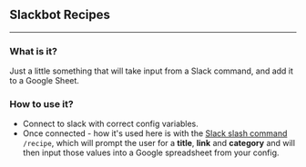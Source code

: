 ## Slackbot Recipes
----------------------------

### What is it?
Just a little something that will take input from a Slack command, and add it to a Google Sheet.

### How to use it?
- Connect to slack with correct config variables.
- Once connected - how it's used here is with the [Slack slash command](https://api.slack.com/interactivity/slash-commands) `/recipe`, which will prompt the user for a **title**, **link** and **category** and will then input those values into a Google spreadsheet from your config.
